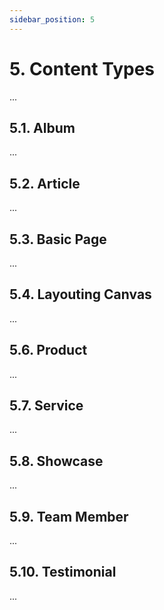 ```yaml
---
sidebar_position: 5
---
```


# 5. Content Types
...
## 5.1. Album
...
## 5.2. Article
...
## 5.3. Basic Page
...
## 5.4. Layouting Canvas
...
## 5.6. Product
...
## 5.7. Service
...
## 5.8. Showcase
...
## 5.9. Team Member
...
## 5.10. Testimonial
...
